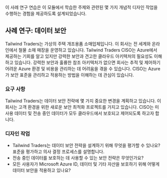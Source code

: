 이 사례 연구 연습은 이 모듈에서 학습한 주제와 관련된 몇 가지 개념적 디자인 작업을 수행하는 경험을 제공하도록 설계되었습니다.

## <a name="case-study-data-security"></a>사례 연구: 데이터 보안

Tailwind Traders는 가상의 주택 개조용품 소매업체입니다. 이 회사는 전 세계와 온라인에서 철물 소매 매장을 운영하고 있습니다. Tailwind Traders CISO는 Azure에서 제공하는 기회를 알고 있지만 강력한 보안과 견고한 클라우드 아키텍처의 필요성도 이해하고 있습니다. 강력한 보안과 훌륭한 참조 아키텍처가 없으면 회사는 추적 및 제어하기 어려운 Azure 환경 및 비용을 관리하는 데 어려움을 겪을 수 있습니다. CISO는 Azure가 보안 표준을 관리하고 적용하는 방법을 이해하는 데 관심이 있습니다.

### <a name="requirements"></a>요구 사항

Tailwind Traders는 데이터 보안 전략에 몇 가지 중요한 변경을 계획하고 있습니다. 이 회사는 고객 환경을 위한 새로운 보안 최적화 프로젝트를 가지고 있습니다. CISO는 미사용 데이터 및 전송 중인 데이터가 모두 클라우드에서 보호되고 제어되도록 하고자 합니다.

### <a name="design-tasks"></a>디자인 작업

-   Tailwind Traders는 데이터 보안 전략을 설계하기 위해 무엇을 평가할 수 있나요? 표준을 평가하고 의사 결정 프로세스를 설명합니다.
-   전송 중인 데이터를 보호하는 데 사용할 수 있는 보안 전략은 무엇인가요?
- 모든 사용자가 Microsoft Azure ID, 데이터 및 기타 자산을 보호하기 위해 어떻게 데이터 보안을 적용하고 있나요?
